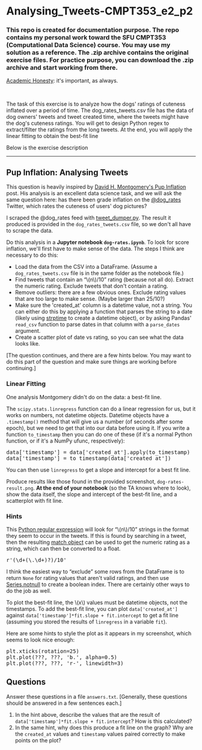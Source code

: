 # Analysing_Tweets-CMPT353_e2_p2
<h3>This repo is created for documentation purpose. The repo contains my personal work toward the SFU CMPT353 (Computational Data Science) course. You may use my solution as a reference. The .zip archive contains the original exercise files. For practice purpose, you can download the .zip archive and start working from there.</h3>

<p><a href="https://coursys.sfu.ca/2018su-cmpt-353-d1/pages/AcademicHonesty">Academic Honesty</a>: it's important, as always.</p>

<br />
<p>The task of this exercise is to  analyze how the dogs' ratings of cuteness inflated over a period of time. The dog_rates_tweets.csv file has the data of dog owners' tweets and tweet created time, where the tweets might have the dog's cuteness ratings. You will get to design Python regex to extract/filter the ratings from the long tweets. At the end, you will apply the linear fitting to obtain the best-fit line
<br />

<p>Below is the exercise description </p>
<hr>

<h2 id="h-pup-inflation-analysing-tweets">Pup Inflation: Analysing Tweets</h2>
<p>This question is heavily inspired by <a href="http://dhmontgomery.com/2017/03/dogrates/">David H. Montgomery's Pup Inflation</a> post. His analysis is an excellent data science task, and we will ask the same question here: has there been grade inflation on the  <a href="https://twitter.com/dog_rates">@dog_rates</a> Twitter, which rates the cuteness of users' dog pictures?</p>
<p>I scraped the @dog_rates feed with <a href="https://gist.github.com/yanofsky/5436496">tweet_dumper.py</a>. The result it produced is provided in the <code>dog_rates_tweets.csv</code> file, so we don't all have to scrape the data.</p>
<p>Do this analysis in a <strong>Jupyter notebook <code>dog-rates.ipynb</code></strong>. To look for score inflation, we'll first have to make sense of the data. The steps I think are necessary to do this:</p>
<ul><li>Load the data from the CSV into a DataFrame. (Assume a <code>dog_rates_tweets.csv</code> file is in the same folder as the notebook file.)
</li><li>Find tweets that contain an <span>&ldquo;</span>\(n\)/10<span>&rdquo;</span> rating (because not all do). Extract the numeric rating. Exclude tweets that don't contain a rating.
</li><li>Remove outliers: there are a few obvious ones. Exclude rating values that are too large to make sense. (Maybe larger than 25/10?)
</li><li>Make sure the 'created_at' column is a datetime value, not a string. You can either do this by applying a function that parses the string to a date (likely using <a href="https://docs.python.org/3/library/datetime.html#datetime.datetime.strptime">strptime</a> to create a datetime object), or by asking Pandas' <code>read_csv</code> function to parse dates in that column with a <code>parse_dates</code> argument.
</li><li>Create a scatter plot of date vs rating, so you can see what the data looks like.
</li></ul>
<p>[The question continues, and there are a few hints below. You may want to do this part of the question and make sure things are working before continuing.]</p>
<h3 id="h-linear-fitting">Linear Fitting</h3>
<p>One analysis Montgomery didn't do on the data: a best-fit line.</p>
<p>The <code>scipy.stats.linregress</code> function can do a linear regression for us, but it works on numbers, not datetime objects. Datetime objects have a <code>.timestamp()</code> method that will give us a number (of seconds after some epoch), but we need to get that into our data before using it. If you write a function <code>to_timestamp</code> then you can do one of these (if it's a normal Python function, or if it's a NumPy ufunc, respectively):</p>
<pre class="highlight lang-python">data['timestamp'] = data['created_at'].apply(to_timestamp)
data['timestamp'] = to_timestamp(data['created_at'])</pre>
<p>You can then use <code>linregress</code> to get a slope and intercept for a best fit line.</p>
<p>Produce results like those found in the provided screenshot, <code>dog-rates-result.png</code>. <strong>At the end of your notebook</strong> (so the TA knows where to look), show the data itself, the slope and intercept of the best-fit line, and a scatterplot with fit line.</p>
<h3 id="h-hints">Hints</h3>
<p>This  <a href="https://docs.python.org/3/library/re.html">Python regular expression</a> will look for <span>&ldquo;</span>\(n\)/10<span>&rdquo;</span> strings in the format they seem to occur in the tweets. If this is found by searching in a tweet, then the resulting <a href="https://docs.python.org/3/library/re.html#match-objects">match object</a> can be used to get the numeric rating as a string, which can then be converted to a float.</p>
<pre class="highlight lang-python">r'(\d+(\.\d+)?)/10'</pre>
<p>I think the easiest way to <span>&ldquo;</span>exclude<span>&rdquo;</span> some rows from the DataFrame is to return <code>None</code> for rating values that aren't valid ratings, and then use <a href="http://pandas.pydata.org/pandas-docs/stable/generated/pandas.Series.notnull.html#pandas.Series.notnull">Series.notnull</a> to create a boolean index. There are certainly other ways to do the job as well.</p>
<p>To plot the best-fit line, the \(x\) values must be datetime objects, not the timestamps. To add the best-fit line, you can plot <code>data['created_at']</code> against <code>data['timestamp']*fit.slope + fit.intercept</code> to get a fit line (assuming you stored the results of <code>linregress</code> in a variable <code>fit</code>).</p>
<p>Here are some hints to style the plot as it appears in my screenshot, which seems to look nice enough:</p>
<pre class="highlight lang-python">plt.xticks(rotation=25)
plt.plot(???, ???, 'b.', alpha=0.5)
plt.plot(???, ???, 'r-', linewidth=3)</pre>
<h2 id="h-questions">Questions</h2>
<p>Answer these questions in a file <code>answers.txt</code>. [Generally, these questions should be answered in a few sentences each.]</p>
<ol><li>In the hint above, describe the values that are the result of <code>data['timestamp']*fit.slope + fit.intercept</code>? How is this calculated?
</li><li>In the same hint, why does this produce a fit line on the graph? Why are the <code>created_at</code> values and <code>timestamp</code> values paired correctly to make points on the plot?
</li></ol>
